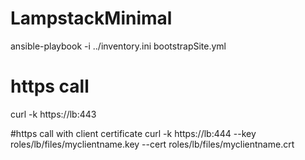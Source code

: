 # LampstackMinimal
ansible-playbook -i ../inventory.ini bootstrapSite.yml 

# https call
curl -k https://lb:443

#https call with client certificate
curl -k https://lb:444 --key roles/lb/files/myclientname.key --cert roles/lb/files/myclientname.crt
